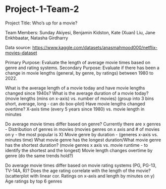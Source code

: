 # Project-1-Team-2

Project Title: Who’s up for a movie?

Team Members: Sunday Akiyesi, Benjamin Kidston, Kate (Xuan) Liu, Jane Enkhbaatar, Natasha Girdharry 

Data source: https://www.kaggle.com/datasets/anasmahmood000/netflix-movies-dataset

Primary Purpose: Evaluate the length of average movie times based on genre and rating systems. 
Secondary Purpose: Evaluate if there has been a change in movie lengths (general, by genre, by ratings) between 1980 to 2022.

What is the average length of a movie today and have movie lengths changed since 1940s?
  What is the average duration of a movie today? (movie lengths (mins on x-axis) vs. number of movies) (group into 3 bins short, average, long - can do box-plot) 
  Have movie lengths changed overtime? X-axis time (every 5 years since 1980) vs. movie length in minutes 


Do average movie times differ based on genre? 
  Currently there are x genres - Distribution of genres in movies (movies genres on x axis and # of movies on y - the most popular is X) 
  Movie genre by duration - (generes x-axis vs. minutes time) What movie genre has the longest duration/What movie genre has the shortest duration? (movie genres x axis vs. movie runtime - to identify the shortest and the longest) 
  Movie length changes overtime by genre (do the same trends hold?) 

Do average movie times differ based on movie rating systems (PG, PG-13, TV-14A, R)? 
  Does the age rating correlate with the length of the movie? (scatterplot with linear cor. Ratings on x-axis and length by minutes on y) 
  Age ratings by top 6 genres 

